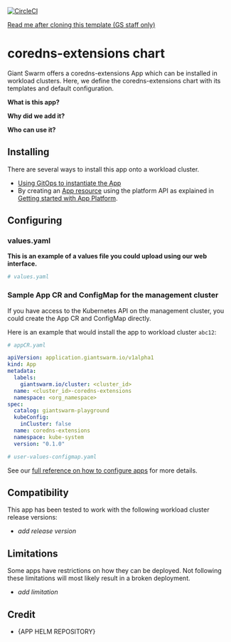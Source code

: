 [![CircleCI](https://dl.circleci.com/status-badge/img/gh/giantswarm/coredns-extensions-app/tree/main.svg?style=svg)](https://dl.circleci.com/status-badge/redirect/gh/giantswarm/coredns-extensions-app/tree/main)

[Read me after cloning this template (GS staff only)](https://handbook.giantswarm.io/docs/dev-and-releng/app-developer-processes/adding_app_to_appcatalog/)

# coredns-extensions chart

Giant Swarm offers a coredns-extensions App which can be installed in workload clusters.
Here, we define the coredns-extensions chart with its templates and default configuration.

**What is this app?**

**Why did we add it?**

**Who can use it?**

## Installing

There are several ways to install this app onto a workload cluster.

- [Using GitOps to instantiate the App](https://docs.giantswarm.io/tutorials/continuous-deployment/apps/add-appcr/)
- By creating an [App resource](https://docs.giantswarm.io/reference/platform-api/crd/apps.application.giantswarm.io) using the platform API as explained in [Getting started with App Platform](https://docs.giantswarm.io/tutorials/fleet-management/app-platform/).

## Configuring

### values.yaml

**This is an example of a values file you could upload using our web interface.**

```yaml
# values.yaml

```

### Sample App CR and ConfigMap for the management cluster

If you have access to the Kubernetes API on the management cluster, you could create the App CR and ConfigMap directly.

Here is an example that would install the app to workload cluster `abc12`:

```yaml
# appCR.yaml

apiVersion: application.giantswarm.io/v1alpha1
kind: App
metadata:
  labels:
    giantswarm.io/cluster: <cluster_id>
  name: <cluster_id>-coredns-extensions
  namespace: <org_namespace>
spec:
  catalog: giantswarm-playground
  kubeConfig:
    inCluster: false
  name: coredns-extensions
  namespace: kube-system
  version: "0.1.0"
```

```yaml
# user-values-configmap.yaml

```

See our [full reference on how to configure apps](https://docs.giantswarm.io/tutorials/fleet-management/app-platform/app-configuration/) for more details.

## Compatibility

This app has been tested to work with the following workload cluster release versions:

- _add release version_

## Limitations

Some apps have restrictions on how they can be deployed.
Not following these limitations will most likely result in a broken deployment.

- _add limitation_

## Credit

- {APP HELM REPOSITORY}
